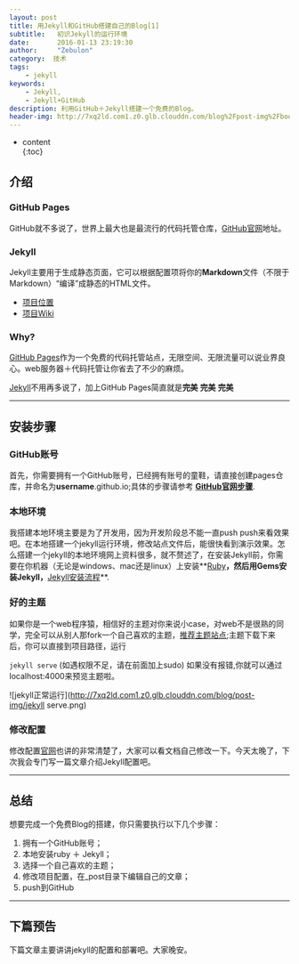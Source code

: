 ```yaml
---
layout: post
title: 用Jekyll和GitHub搭建自己的Blog[1]
subtitle:   初识Jekyll的运行环境
date:       2016-01-13 23:19:30
author:     "Zebulon"
category:  技术
tags:
    - jekyll
keywords:
    - Jekyll,
    - Jekyll+GitHub 
description: 利用GitHub＋Jekyll搭建一个免费的Blog。
header-img: http://7xq2ld.com1.z0.glb.clouddn.com/blog%2Fpost-img%2Fbookshelf.jpg
---
```

* content  
{:toc} 

## 介绍

### GitHub Pages
GitHub就不多说了，世界上最大也是最流行的代码托管仓库，[GitHub官网](www.github.com)地址。

### Jekyll
Jekyll主要用于生成静态页面，它可以根据配置项将你的**Markdown**文件（不限于Markdown）“编译”成静态的HTML文件。

* [项目位置](https://github.com/mojombo/jekyll)
* [项目Wiki](https://github.com/mojombo/jekyll/wiki)

### Why?
[GitHub Pages](https://pages.github.com/)作为一个免费的代码托管站点，无限空间、无限流量可以说业界良心。web服务器＋代码托管让你省去了不少的麻烦。

[Jekyll](http://jekyllrb.com/)不用再多说了，加上GitHub Pages简直就是**完美** **完美** **完美**

---


## 安装步骤

### GitHub账号
首先，你需要拥有一个GitHub账号，已经拥有账号的童鞋，请直接创建pages仓库，并命名为**username**.github.io;具体的步骤请参考 **[GitHub官网步骤](https://pages.github.com/)**.

### 本地环境
我搭建本地环境主要是为了开发用，因为开发阶段总不能一直push push来看效果吧。在本地搭建一个jekyll运行环境，修改站点文件后，能很快看到演示效果。怎么搭建一个jekyll的本地环境网上资料很多，就不赘述了，在安装Jekyll前，你需要在你机器（无论是windows、mac还是linux）上安装**[Ruby](http://www.ruby-lang.org/en/documentation/installation/)**，然后用Gems安装Jekyll，**[Jekyll安装流程](http://jekyllrb.com/docs/installation/)**.

### 好的主题
如果你是一个web程序猿，相信好的主题对你来说小case，对web不是很熟的同学，完全可以从别人那fork一个自己喜欢的主题，[推荐主题站点](http://jekyllthemes.org/);主题下载下来后，你可以直接到项目路径，运行

```jekyll serve``` (如遇权限不足，请在前面加上sudo)
如果没有报错,你就可以通过localhost:4000来预览主题啦。

![jekyll正常运行](http://7xq2ld.com1.z0.glb.clouddn.com/blog/post-img/jekyll serve.png)

### 修改配置
修改配置[官网](http://jekyllrb.com/docs/structure/)也讲的非常清楚了，大家可以看文档自己修改一下。今天太晚了，下次我会专门写一篇文章介绍Jekyll配置吧。


---

## 总结
想要完成一个免费Blog的搭建，你只需要执行以下几个步骤：

1. 拥有一个GitHub账号；
2. 本地安装ruby ＋ Jekyll；
3. 选择一个自己喜欢的主题；
4. 修改项目配置，在_post目录下编辑自己的文章；
5. push到GitHub

---

## 下篇预告
下篇文章主要讲讲jekyll的配置和部署吧。大家晚安。


